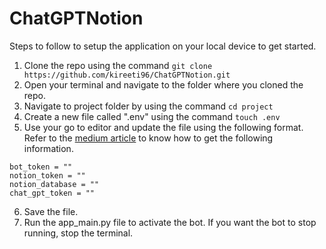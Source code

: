 # ChatGPTNotion

Steps to follow to setup the application on your local device to get started. 

1. Clone the repo using the command `git clone https://github.com/kireeti96/ChatGPTNotion.git`
2. Open your terminal and navigate to the folder where you cloned the repo. 
3. Navigate to project folder by using the command `cd project`
4. Create a new file called ".env" using the command `touch .env`
5. Use your go to editor and update the file using the following format. Refer to the [medium article](https://medium.com/@krishna-potharaju/bridging-the-gap-how-to-create-a-chatgpt-telegram-bot-with-notion-backup-65c037831fe8) to know how to get the following information.

```
bot_token = ""
notion_token = ""
notion_database = ""
chat_gpt_token = ""
```
6. Save the file. 
7. Run the app_main.py file to activate the bot. If you want the bot to stop running, stop the terminal. 
